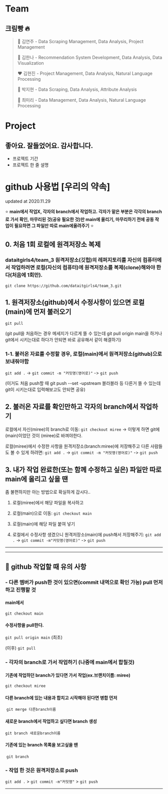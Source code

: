 # Team

## 크림빵 :fire:

> :black_heart: 김연주 - Data Scraping Management, Data Analysis, Project Management
>
> :blue_heart: 김한나 - Recommendation System Development, Data Analysis, Data Visualization
>
> :heart: 김현진 - Project Management, Data Analysis, Natural Language Processing
>
> :green_heart: 박지현 - Data Scraping, Data Analysis, Attribute Analysis
>
> :purple_heart: 최미리 - Data Management, Data Analysis, Natural Language Processing


# Project

## 좋아요. 잘들었어요. 감사합니다.

- 프로젝트 기간
- 프로젝트 한 줄 설명































# github 사용법 ​​[우리의 약속]

updated at 2020.11.29

:star: **main에서 작업X, 각자의 branch에서 작업하고. 각자가 맡은 부분은 각각의 branch로 가서 확인, 마무리된 것(공유 필요한 것)만 main에 올리기, 마무리하기 전에 공동 작업이 필요하면 그 파일만 따로 main에올려주기** :star:



## 0. 처음 1회 로컬에 원격저장소 복제

### dataitgirls4/team_3 원격저장소(깃헙)의 레퍼지토리를 자신의 컴퓨터에서 작업하려면 로컬(자신의 컴퓨터)에 원격저장소를 복제(clone)해와야 한다(처음에 1회만). 

`git clone https://github.com/dataitgirls4/team_3.git`

## 1. 원격저장소(github)에서 수정사항이 있으면 로컬(main)에 먼저 불러오기

`git pull`

(git pull을 처음하는 경우 메세지가 다르게 뜰 수 있는데 git pull origin main을 하거나 git에서 시키는대로 하다가 안되면 바로 공유해서 같이 해결하기)

### 1-1. 불러온 자료를 수정할 경우, 로컬(main)에서 원격저장소(github)으로 보내줘야함

`git add .` -> `git commit -m "커밋명(영어로)"` -> `git push`

(이거도 처음 push할 때 git push --set -upstream 블라블라 등 다른거 뜰 수 있는데 git이 시키는대로 입력해보고도 안되면 공유)

## 2. 불러온 자료를 확인만하고 각자의 branch에서 작업하기

로컬에서 자신(miree)의 branch로 이동: `git checkout miree` -> 이렇게 하면 git에 (main)이었던 것이 (miree)로 바껴야한다.

로컬(miree)에서 수정한 사항을 원격저장소(branch:miree)에 저장해주고 다른 사람들도 볼 수 있게 하려면: `git add .` -> `git commit -m "커밋명(영어로)"` -> `git push`

## 3. 내가 작업 완료한(또는 함께 수정하고 싶은) 파일만 따로 main에 올리고 싶을 땐

좀 불편하지만 아는 방법으로 확실하게 갑시다..

1. 로컬(miree)에서 해당 파일을 복사하고

2. 로컬(main)으로 이동: `git checkout main`
3. 로컬(main)에 해당 파일 붙여 넣기
4. 로컬에서 수정사항 생겼으니 원격저장소(main)에 push해서 저장해주기: `git add .` -> `git commit -m"커밋명(영어로)"` -> `git push`

---

-----

## :construction: github 작업할 때 유의 사항

### - 다른 멤버가 push한 것이 있으면(commit 내역으로 확인 가능) pull 먼저 하고 진행할 것

#### main에서

`git checkout main`

#### 수정사항을 pull한다.

`git pull origin main` (최초)

(이후) `git pull`

###  - 각자의 branch로 가서 작업하기 (나중에 main에서 합칠것)

#### 기존에 작업하던 branch가 있다면 가서 작업(ex.브랜치이름: miree) 

`git checkout miree`

#### 		다른 branch에 있는 내용과 합치고 시작해야 된다면 병합 먼저

​	`git merge 다른branch이름`

#### 새로운 branch에서 작업하고 싶다면 branch 생성

`git branch 새로운branch이름`

#### 		기존에 있는 branch 목록을 보고싶을 땐

​	`git branch`

### - 작업 한 것은 원격저장소로 push

`git add .` > `git commit -m"커밋명"` > `git push`



---

# 
